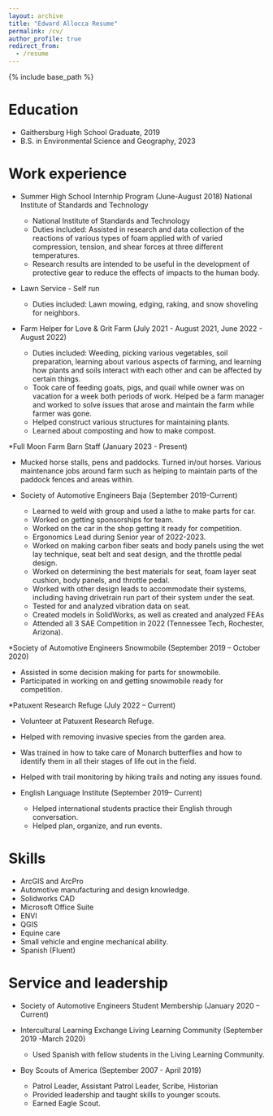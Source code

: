 ```yaml
---
layout: archive
title: "Edward Allocca Resume"
permalink: /cv/
author_profile: true
redirect_from:
  - /resume
---
```


{% include base_path %}

Education
======
* Gaithersburg High School Graduate, 2019
* B.S. in Environmental Science and Geography, 2023

Work experience
======
* Summer High School Internhip Program (June-August 2018) National Institute of Standards and Technology
  * National Institute of Standards and Technology
  * Duties included: Assisted in research and data collection of the reactions of various types of foam applied with of varied compression, tension, and shear forces at three different temperatures.
  * Research results are intended to be useful in the development of protective gear to reduce the effects of impacts to the human body.

* Lawn Service - Self run
  * Duties included: Lawn mowing, edging, raking, and snow shoveling for neighbors.

* Farm Helper for Love & Grit Farm (July 2021 - August 2021, June 2022 - August 2022)
  * Duties included: Weeding, picking various vegetables, soil preparation, learning about various aspects of farming, and learning how plants and soils interact with each other and can be affected by certain things.  
  * Took care of feeding goats, pigs, and quail while owner was on vacation for a week both periods of work.  Helped be a farm manager and worked to solve issues that arose and maintain the farm while farmer was gone.  
  * Helped construct various structures for maintaining plants.  
  * Learned about composting and how to make compost.

*Full Moon Farm Barn Staff (January 2023 - Present)
  * Mucked horse stalls, pens and paddocks.  Turned in/out horses.  Various maintenance jobs around farm such as helping to maintain parts of the paddock fences and areas within. 

* Society of Automotive Engineers Baja (September 2019-Current)
  *	Learned to weld with group and used a lathe to make parts for car.
  *	Worked on getting sponsorships for team.
  *	Worked on the car in the shop getting it ready for competition.
  *	Ergonomics Lead during Senior year of 2022-2023.
  *	Worked on making carbon fiber seats and body panels using the wet lay technique, seat belt and seat design, and the throttle pedal design.
  *	Worked on determining the best materials for seat, foam layer seat cushion, body panels, and throttle pedal.
  *	Worked with other design leads to accommodate their systems, including having drivetrain run part of their system under the seat.
  *	Tested for and analyzed vibration data on seat.
  *	Created models in SolidWorks, as well as created and analyzed FEAs 
  *	Attended all 3 SAE Competition in 2022 (Tennessee Tech, Rochester, Arizona).

*Society of Automotive Engineers Snowmobile (September 2019 – October 2020)
  * Assisted in some decision making for parts for snowmobile.
  * Participated in working on and getting snowmobile ready for competition.

*Patuxent Research Refuge (July 2022 – Current)
  * Volunteer at Patuxent Research Refuge.
  * Helped with removing invasive species from the garden area.
  * Was trained in how to take care of Monarch butterflies and how to identify them in all their stages of life out in the field.
  * Helped with trail monitoring by hiking trails and noting any issues found.

* English Language Institute (September 2019– Current)
  * Helped international students practice their English through conversation.
  * Helped plan, organize, and run events.

Skills
======
* ArcGIS and ArcPro
* Automotive manufacturing and design knowledge.
* Solidworks CAD
* Microsoft Office Suite
* ENVI
* QGIS
* Equine care
* Small vehicle and engine mechanical ability.
* Spanish (Fluent)

Service and leadership
======
* Society of Automotive Engineers Student Membership (January 2020 – Current)

* Intercultural Learning Exchange Living Learning Community (September 2019 -March 2020)
  * Used Spanish with fellow students in the Living Learning Community.

* Boy Scouts of America (September 2007 - April 2019)
  * Patrol Leader, Assistant Patrol Leader, Scribe, Historian
  * Provided leadership and taught skills to younger scouts.
  * Earned Eagle Scout.
